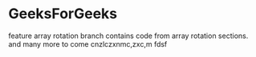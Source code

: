 # GeeksForGeeks

feature array rotation branch contains code from array rotation sections.
and many more to come 
cnzlczxnmc,zxc,m
fdsf